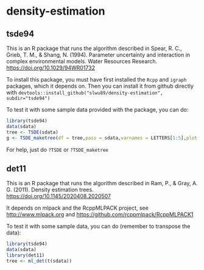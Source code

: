 # density-estimation

## tsde94

This is an R package that runs the algorithm described in Spear, R. C., Grieb, T. M., & Shang, N. (1994). Parameter uncertainty and interaction in complex environmental models. Water Resources Research. https://doi.org/10.1029/94WR01732

To install this package, you must have first installed the `Rcpp` and `igraph` packages, which it depends on.  Then you can install it from github directly with `devtools::install_github("slwu89/density-estimation", subdir="tsde94")`

To test it with some sample data provided with the package, you can do:

```R
library(tsde94)
data(sdata)
tree <- TSDE(sdata)
g <- TSDE_maketree(df = tree,pass = sdata,varnames = LETTERS[1:5],plot = TRUE)
```

For help, just do `?TSDE` or `?TSDE_maketree`

## det11

This is an R package that runs the algorithm described in Ram, P., & Gray, A. G. (2011). Density estimation trees. https://doi.org/10.1145/2020408.2020507

It depends on mlpack and the RcppMLPACK project, see http://www.mlpack.org and https://github.com/rcppmlpack/RcppMLPACK1

To test it with some sample data, you can do (remember to transpose the data):

```R
library(tsde94)
data(sdata)
library(det11)
tree <- ml_det(t(sdata))
```
